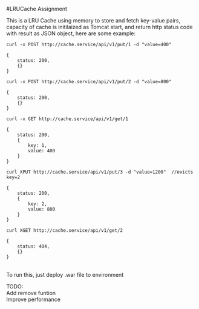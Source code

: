 #LRUCache Assignment

This is a LRU Cache using memory to store and fetch key-value pairs, capacity of cache is initilaized as Tomcat start, and return http status code with result as JSON object, here are some example:

```
curl -x POST http://cache.service/api/v1/put/1 -d "value=400"
```

```
{
	status: 200,
	{}
}
```

```
curl -x POST http://cache.service/api/v1/put/2 -d "value=800"
```

```
{
	status: 200,
	{}
}
```

```
curl -x GET http://cache.service/api/v1/get/1
```

```
{
	status: 200,
	{
		key: 1,
		value: 400
	}
}
```

```
curl XPUT http://cache.service/api/v1/put/3 -d "value=1200"  //evicts key=2
```

```
{
	status: 200,
	{
		key: 2,
		value: 800
	}
}
```

```
curl XGET http://cache.service/api/v1/get/2
```

```
{
	status: 404,
	{}
}
```
<br/> To run this, just deploy .war file to environment

TODO: 
<br/>Add remove funtion
<br/>Improve performance
